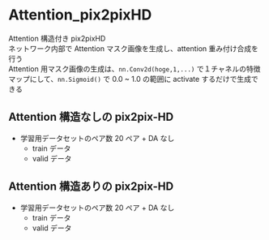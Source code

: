 # Attention_pix2pixHD
Attention 構造付き pix2pixHD<br>
ネットワーク内部で Attention マスク画像を生成し、attention 重み付け合成を行う<br>
Attention 用マスク画像の生成は、`nn.Conv2d(hoge,1,...)` で１チャネルの特徴マップにして、`nn.Sigmoid()` で 0.0 ~ 1.0 の範囲に activate するだけで生成できる 

## Attention 構造なしの pix2pix-HD

- 学習用データセットのペア数 20 ペア + DA なし<br>
    - train データ<br>
    - valid データ<br>

## Attention 構造ありの pix2pix-HD

- 学習用データセットのペア数 20 ペア + DA なし<br>
    - train データ<br>
    - valid データ<br>



